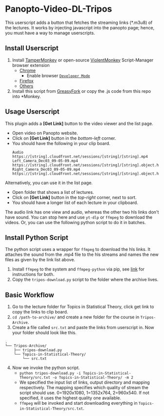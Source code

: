 # Panopto-Video-DL-Tripos

This userscript adds a button that fetches the streaming links (*.m3u8) of the lectures. It works by injecting javascript into the panopto page; hence, you must have a way to manage userscripts.

## Install Userscript

1. Install [TamperMonkey](https://www.tampermonkey.net/) or open-source [ViolentMonkey](https://violentmonkey.github.io/) Script-Manager browser extension
	- [Chrome](https://chrome.google.com/webstore/detail/tampermonkey/dhdgffkkebhmkfjojejmpbldmpobfkfo)  
		- Enable browser [`Developer Mode`](https://www.tampermonkey.net/faq.php#Q209)
	- [Firefox](https://addons.mozilla.org/en-US/firefox/addon/tampermonkey/)
	- [Others](https://www.tampermonkey.net/)  
2. Install this script from [GreasyFork]([https://greasyfork.org/scripts/423661-panopto-video-dl](https://greasyfork.org/en/scripts/539400-panopto-video-dl-tripos)) or copy the .js code from this repo into *Monkey.

## Usage Userscript

This plugin adds a **[Get Link]** button to the video viewer and the list page.

- Open video on Panopto website.
- Click on **[Get Link]** button in the _bottom-left_ corner.
- You should have the following in your clip board.
  ```
  Audio
  https://[string].cloudfront.net/sessions/[string]/[string].mp4
  Left_Camera_Dec03_09-05-09.mp4
  https://[string].cloudfront.net/sessions/[string]/[string].object.hls/master.m3u8
  Right_Camera_Dec03_09-05-09.mp4
  https://[string].cloudfront.net/sessions/[string]/[string].object.hls/master.m3u8
  ```

Alternatively, you can use it in the list page.
- Open folder that shows a list of lectures.
- Click on **[Get Link]** button in the _top-right_ corner, next to sort.
- You should have a longer list of each lecture in your clipboard.

The audio link has one view and audio, whereas the other two hls links don't have sound. You can stop here and use `yt-dlp` or `ffmpeg` to download the videos. Or, you can use the following python script to do it in batches.

## Install Python Script
The python script uses a wrapper for `ffmpeg` to download the hls links. It attaches the sound from the .mp4 file to the hls streams and names the new files as given by the link list above.

1. Install `ffmpeg` to the system and `ffmpeg-python` via pip, see [link](https://ffmpeg.org/download.html) for instructions for both.
2. Copy the `tripos-download.py` script to the folder where the archive lives.

## Basic Workflow
1. Go to the lecture folder for Topics in Statistical Theory, click get link to copy the links to clip board.
2. `cd /path-to-archive/` and create a new folder for the course in `Tripos-Archive`.
3. Create a file called `src.txt` and paste the links from userscript in. Now your folder should look like this.
  ```
  .
  └── Tripos-Archive/
      ├── tripos-download.py
      └── Topics-in-Statistical-Theory/
          └── src.txt
  ```
4. Now we invoke the python script.
   - `python tripos-download.py -i Topics-in-Statistical-Theory/src.txt -o Topics-in-Statistical-Theory/ -m 2`
   - We specified the input list of links, output directory and mapping respectively. The mapping specifies which quality of stream the script should use. 0=1920x1080, 1=1352x764, 2=960x540. If not specified, it uses the highest quality one available.
   - `ffmpeg` will be invoked and start downloading everything in `Topics-in-Statistical-Theory/src.txt`.
